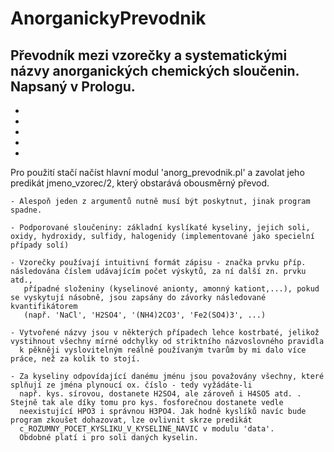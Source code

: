 # AnorganickyPrevodnik
Převodník mezi vzorečky a systematickými názvy anorganických chemických sloučenin.
Napsaný v Prologu.
-
-
-
-
-
-
Pro použití stačí načíst hlavní modul 'anorg_prevodnik.pl' a zavolat jeho predikát jmeno_vzorec/2,
který obstarává obousměrný převod.

    - Alespoň jeden z argumentů nutně musí být poskytnut, jinak program spadne.

    - Podporované sloučeniny: základní kyslíkaté kyseliny, jejich soli, oxidy, hydroxidy, sulfidy, halogenidy (implementované jako specielní případy solí)

    - Vzorečky používají intuitivní formát zápisu - značka prvku příp. následována číslem udávajícím počet výskytů, za ní další zn. prvku atd.,
       případné složeniny (kyselinové anionty, amonný kationt,...), pokud se vyskytují násobně, jsou zapsány do závorky následované kvantifikátorem
       (např. 'NaCl', 'H2SO4', '(NH4)2CO3', 'Fe2(SO4)3', ...)

    - Vytvořené názvy jsou v některých případech lehce kostrbaté, jelikož vystihnout všechny mírné odchylky od striktního názvoslovného pravidla 
      k pěkněji vyslovitelným reálně používaným tvarům by mi dalo více práce, než za kolik to stojí.
    
    - Za kyseliny odpovídající danému jménu jsou považovány všechny, které splňují ze jména plynoucí ox. číslo - tedy vyžádáte-li
      např. kys. sírovou, dostanete H2SO4, ale zároveň i H4SO5 atd. . Stejně tak ale díky tomu pro kys. fosforečnou dostanete vedle
      neexistující HPO3 i správnou H3PO4. Jak hodně kyslíků navíc bude program zkoušet dohazovat, lze ovlivnit skrze predikát
      c_ROZUMNY_POCET_KYSLIKU_V_KYSELINE_NAVIC v modulu 'data'.
      Obdobné platí i pro soli daných kyselin.


